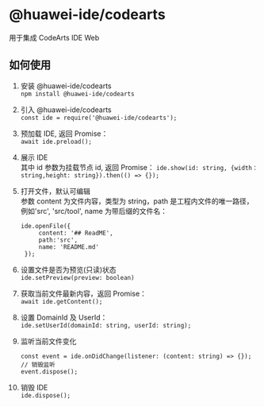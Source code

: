 # @huawei-ide/codearts

用于集成 CodeArts IDE Web

## 如何使用

1. 安装 @huawei-ide/codearts  
   `npm install @huawei-ide/codearts`

2. 引入 @huawei-ide/codearts  
   `const ide = require('@huawei-ide/codearts');`

3. 预加载 IDE, 返回 Promise：  
   `await ide.preload();`

4. 展示 IDE  
   其中 id 参数为挂载节点 id, 返回 Promise：
   `ide.show(id: string, {width：string,height: string}).then(() => {});`

5. 打开文件，默认可编辑  
   参数 content 为文件内容，类型为 string，path 是工程内文件的唯一路径，例如'src', 'src/tool', name 为带后缀的文件名：

   ```
   ide.openFile({
        content: '## ReadME',
        path:'src',
        name: 'README.md'
    });
   ```

6. 设置文件是否为预览(只读)状态  
   `ide.setPreview(preview: boolean)`

7. 获取当前文件最新内容，返回 Promise：  
   `await ide.getContent();`

8. 设置 DomainId 及 UserId：  
   `ide.setUserId(domainId: string, userId: string);`

9. 监听当前文件变化

   ```
   const event = ide.onDidChange(listener: (content: string) => {});
   // 销毁监听
   event.dispose();
   ```

10. 销毁 IDE  
    `ide.dispose();`
